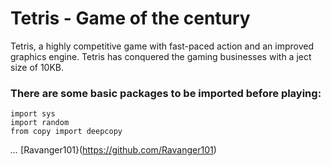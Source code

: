 # Tetris - Game of the century
Tetris, a highly competitive game with fast-paced action and an improved graphics engine. Tetris has conquered the gaming businesses with a ject size of 10KB.
### There are some basic packages to be imported before playing:
```import pygame
import sys
import random
from copy import deepcopy
```
*...* [Ravanger101}(https://github.com/Ravanger101)

